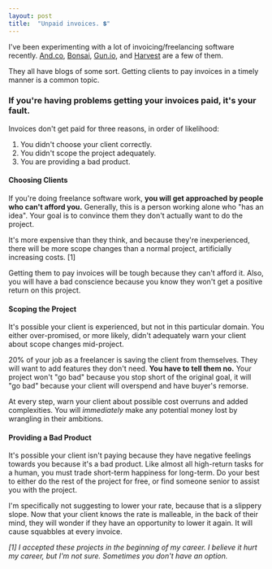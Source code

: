 ```yaml
---
layout: post
title:  "Unpaid invoices. 💲"
---
```


I've been experimenting with a lot of invoicing/freelancing software recently. [And.co](www.and.co), [Bonsai](https://www.hellobonsai.com), [Gun.io](http://gun.io), and [Harvest](https://www.getharvest.com) are a few of them.

They all have blogs of some sort. Getting clients to pay invoices in a timely manner is a common topic.

### If you're having problems getting your invoices paid, it's your fault.

Invoices don't get paid for three reasons, in order of likelihood:

1. You didn't choose your client correctly.
2. You didn't scope the project adequately.
3. You are providing a bad product.

#### Choosing Clients

If you're doing freelance software work, **you will get approached by people who can't afford you.** Generally, this is a person working alone who "has an idea". Your goal is to convince them they don't actually want to do the project. 

It's more expensive than they think, and because they're inexperienced, there will be more scope changes than a normal project, artificially increasing costs. [1]

Getting them to pay invoices will be tough because they can't afford it. Also, you will have a bad conscience because you know they won't get a positive return on this project.

#### Scoping the Project

It's possible your client is experienced, but not in this particular domain. You either over-promised, or more likely, didn't adequately warn your client about scope changes mid-project.

20% of your job as a freelancer is saving the client from themselves. They will want to add features they don't need. **You have to tell them no.** Your project won't "go bad" because you stop short of the original goal, it will "go bad" because your client will overspend and have buyer's remorse.

At every step, warn your client about possible cost overruns and added complexities. You will _immediately_ make any potential money lost by wrangling in their ambitions.

#### Providing a Bad Product

It's possible your client isn't paying because they have negative feelings towards you because it's a bad product. Like almost all high-return tasks for a human, you must trade short-term happiness for long-term. Do your best to either do the rest of the project for free, or find someone senior to assist you with the project.

I'm specifically not suggesting to lower your rate, because that is a slippery slope. Now that your client knows the rate is malleable, in the back of their mind, they will wonder if they have an opportunity to lower it again. It will cause squabbles at every invoice.

_[1] I accepted these projects in the beginning of my career. I believe it hurt my career, but I'm not sure. Sometimes you don't have an option._
